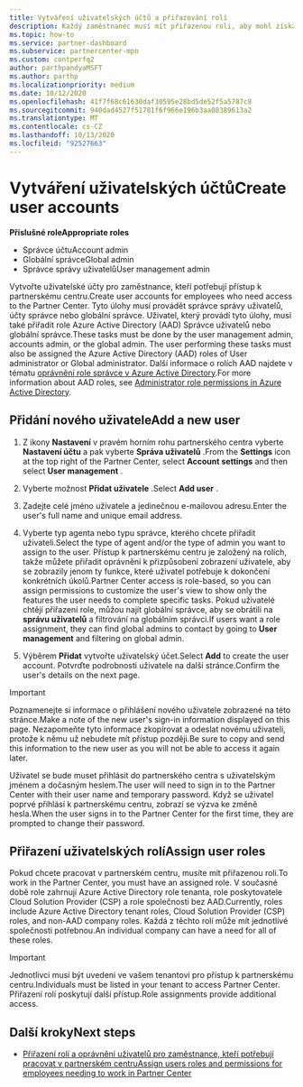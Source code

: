 ```yaml
---
title: Vytváření uživatelských účtů a přiřazování rolí
description: Každý zaměstnanec musí mít přiřazenou roli, aby mohl získat přístup k partnerskému centru. Naučte se vytvářet uživatelské účty, přiřazovat role a nastavovat oprávnění.
ms.topic: how-to
ms.service: partner-dashboard
ms.subservice: partnercenter-mpn
ms.custom: contperfq2
author: parthpandyaMSFT
ms.author: parthp
ms.localizationpriority: medium
ms.date: 10/12/2020
ms.openlocfilehash: 41f7f68c61630daf30595e28bd5de52f5a5787c8
ms.sourcegitcommit: 940dad4527f51781f6f966e196b3aa08389613a2
ms.translationtype: MT
ms.contentlocale: cs-CZ
ms.lasthandoff: 10/13/2020
ms.locfileid: "92527663"
---
```

# <a name="create-user-accounts"></a><span data-ttu-id="7d0cb-104">Vytváření uživatelských účtů</span><span class="sxs-lookup"><span data-stu-id="7d0cb-104">Create user accounts</span></span>  

<span data-ttu-id="7d0cb-105">**Příslušné role**</span><span class="sxs-lookup"><span data-stu-id="7d0cb-105">**Appropriate roles**</span></span>

- <span data-ttu-id="7d0cb-106">Správce účtu</span><span class="sxs-lookup"><span data-stu-id="7d0cb-106">Account admin</span></span>
- <span data-ttu-id="7d0cb-107">Globální správce</span><span class="sxs-lookup"><span data-stu-id="7d0cb-107">Global admin</span></span>
- <span data-ttu-id="7d0cb-108">Správce správy uživatelů</span><span class="sxs-lookup"><span data-stu-id="7d0cb-108">User management admin</span></span>

<span data-ttu-id="7d0cb-109">Vytvořte uživatelské účty pro zaměstnance, kteří potřebují přístup k partnerskému centru.</span><span class="sxs-lookup"><span data-stu-id="7d0cb-109">Create user accounts for employees who need access to the Partner Center.</span></span> <span data-ttu-id="7d0cb-110">Tyto úlohy musí provádět správce správy uživatelů, účty správce nebo globální správce. Uživatel, který provádí tyto úlohy, musí také přiřadit role Azure Active Directory (AAD) Správce uživatelů nebo globální správce.</span><span class="sxs-lookup"><span data-stu-id="7d0cb-110">These tasks must be done by the user management admin, accounts admin, or the global admin. The user performing these tasks must also be assigned the Azure Active Directory (AAD) roles of User administrator or Global administrator.</span></span> <span data-ttu-id="7d0cb-111">Další informace o rolích AAD najdete v tématu [oprávnění role správce v Azure Active Directory](/azure/active-directory/users-groups-roles/directory-assign-admin-roles).</span><span class="sxs-lookup"><span data-stu-id="7d0cb-111">For more information about AAD roles, see [Administrator role permissions in Azure Active Directory](/azure/active-directory/users-groups-roles/directory-assign-admin-roles).</span></span>

## <a name="add-a-new-user"></a><span data-ttu-id="7d0cb-112">Přidání nového uživatele</span><span class="sxs-lookup"><span data-stu-id="7d0cb-112">Add a new user</span></span>

1. <span data-ttu-id="7d0cb-113">Z ikony **Nastavení** v pravém horním rohu partnerského centra vyberte **Nastavení účtu** a pak vyberte **Správa uživatelů** .</span><span class="sxs-lookup"><span data-stu-id="7d0cb-113">From the **Settings** icon at the top right of the Partner Center, select **Account settings** and then select **User management** .</span></span>

2. <span data-ttu-id="7d0cb-114">Vyberte možnost **Přidat uživatele** .</span><span class="sxs-lookup"><span data-stu-id="7d0cb-114">Select **Add user** .</span></span>

3. <span data-ttu-id="7d0cb-115">Zadejte celé jméno uživatele a jedinečnou e-mailovou adresu.</span><span class="sxs-lookup"><span data-stu-id="7d0cb-115">Enter the user's full name and unique email address.</span></span>

4. <span data-ttu-id="7d0cb-116">Vyberte typ agenta nebo typu správce, kterého chcete přiřadit uživateli.</span><span class="sxs-lookup"><span data-stu-id="7d0cb-116">Select the type of agent and/or the type of admin you want to assign to the user.</span></span> <span data-ttu-id="7d0cb-117">Přístup k partnerskému centru je založený na rolích, takže můžete přiřadit oprávnění k přizpůsobení zobrazení uživatele, aby se zobrazily jenom ty funkce, které uživatel potřebuje k dokončení konkrétních úkolů.</span><span class="sxs-lookup"><span data-stu-id="7d0cb-117">Partner Center access is role-based, so you can assign permissions to customize the user's view to show only the features the user needs to complete specific tasks.</span></span>  <span data-ttu-id="7d0cb-118">Pokud uživatelé chtějí přiřazení role, můžou najít globální správce, aby se obrátili na **správu uživatelů** a filtrování na globálním správci.</span><span class="sxs-lookup"><span data-stu-id="7d0cb-118">If users want a role assignment, they can find global admins to contact by going to **User management** and filtering on global admin.</span></span>

5. <span data-ttu-id="7d0cb-119">Výběrem **Přidat** vytvořte uživatelský účet.</span><span class="sxs-lookup"><span data-stu-id="7d0cb-119">Select **Add** to create the user account.</span></span> <span data-ttu-id="7d0cb-120">Potvrďte podrobnosti uživatele na další stránce.</span><span class="sxs-lookup"><span data-stu-id="7d0cb-120">Confirm the user's details on the next page.</span></span>

> [!IMPORTANT]  
> <span data-ttu-id="7d0cb-121">Poznamenejte si informace o přihlášení nového uživatele zobrazené na této stránce.</span><span class="sxs-lookup"><span data-stu-id="7d0cb-121">Make a note of the new user's sign-in information displayed on this page.</span></span> <span data-ttu-id="7d0cb-122">Nezapomeňte tyto informace zkopírovat a odeslat novému uživateli, protože k němu už nebudete mít přístup později.</span><span class="sxs-lookup"><span data-stu-id="7d0cb-122">Be sure to copy and send this information to the new user as you will not be able to access it again later.</span></span> 

<span data-ttu-id="7d0cb-123">Uživatel se bude muset přihlásit do partnerského centra s uživatelským jménem a dočasným heslem.</span><span class="sxs-lookup"><span data-stu-id="7d0cb-123">The user will need to sign in to the Partner Center with their user name and temporary password.</span></span> <span data-ttu-id="7d0cb-124">Když se uživatel poprvé přihlásí k partnerskému centru, zobrazí se výzva ke změně hesla.</span><span class="sxs-lookup"><span data-stu-id="7d0cb-124">When the user signs in to the Partner Center for the first time, they are prompted to change their password.</span></span>

## <a name="assign-user-roles"></a><span data-ttu-id="7d0cb-125">Přiřazení uživatelských rolí</span><span class="sxs-lookup"><span data-stu-id="7d0cb-125">Assign user roles</span></span>

<span data-ttu-id="7d0cb-126">Pokud chcete pracovat v partnerském centru, musíte mít přiřazenou roli.</span><span class="sxs-lookup"><span data-stu-id="7d0cb-126">To work in the Partner Center, you must have an assigned role.</span></span>  <span data-ttu-id="7d0cb-127">V současné době role zahrnují Azure Active Directory role tenanta, role poskytovatele Cloud Solution Provider (CSP) a role společnosti bez AAD.</span><span class="sxs-lookup"><span data-stu-id="7d0cb-127">Currently, roles include Azure Active Directory tenant roles, Cloud Solution Provider (CSP) roles, and non-AAD company roles.</span></span> <span data-ttu-id="7d0cb-128">Každá z těchto rolí může mít jednotlivé společnosti potřebnou.</span><span class="sxs-lookup"><span data-stu-id="7d0cb-128">An individual company can have a need for all of these roles.</span></span>

>[!Important]
><span data-ttu-id="7d0cb-129">Jednotlivci musí být uvedeni ve vašem tenantovi pro přístup k partnerskému centru.</span><span class="sxs-lookup"><span data-stu-id="7d0cb-129">Individuals must be listed in your tenant to access Partner Center.</span></span> <span data-ttu-id="7d0cb-130">Přiřazení rolí poskytují další přístup.</span><span class="sxs-lookup"><span data-stu-id="7d0cb-130">Role assignments provide additional access.</span></span>

## <a name="next-steps"></a><span data-ttu-id="7d0cb-131">Další kroky</span><span class="sxs-lookup"><span data-stu-id="7d0cb-131">Next steps</span></span>

- [<span data-ttu-id="7d0cb-132">Přiřazení rolí a oprávnění uživatelů pro zaměstnance, kteří potřebují pracovat v partnerském centru</span><span class="sxs-lookup"><span data-stu-id="7d0cb-132">Assign users roles and permissions for employees needing to work in Partner Center</span></span>](permissions-overview.md)
